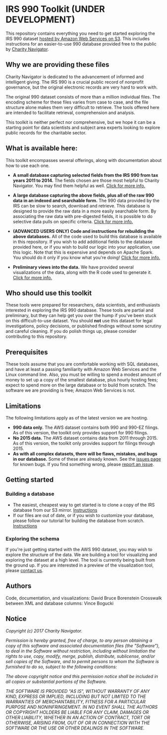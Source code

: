 # IRS 990 Toolkit (UNDER DEVELOPMENT)

This repository contains everything you need to get started exploring the IRS 990 dataset [hosted by Amazon Web Services on S3](https://aws.amazon.com/public-datasets/irs-990/). This includes instructions for an easier-to-use 990 database provided free to the public by [Charity Navigator](https://www.charitynavigator.org/).

## Why we are providing these files

Charity Navigator is dedicated to the advancement of informed and intelligent giving. The IRS 990 is a crucial public record of nonprofit governance, but the original electronic records are very hard to work with.

The original 990 dataset consists of more than a million individual files. The encoding scheme for these files varies from case to case, and the file structure alone makes them very difficult to retrieve. The tools offered here are intended to facilitate retrieval, comprehension and analysis.

This toolkit is neither perfect nor comprehensive, but we hope it can be a starting point for data scientists and subject area experts looking to explore public records for the charitable sector.

## What is available here:

This toolkit encompasses several offerings, along with documentation about how to use each one.

* **A small database capturing selected fields from the IRS 990 from tax years 2011 to 2014.** The fields chosen are those most helpful to Charity Navigator. You may find them helpful as well. [Click for more info.](http://placeholder.com)

* **A large database capturing the above fields, plus all of the raw 990 data in an indexed and searchable form.** The 990 data provided by the IRS can be slow to search,  download and retrieve. This database is designed to provide the raw data in a more easily searchable form. By associating the raw data with pre-digested fields, it is possible to do selective data pulls on specific criteria.  [Click for more info.](http://placeholder.com)

* **(ADVANCED USERS ONLY) Code and instructions for rebuilding the above databases.** All of the code used to build this database is available in this repository. If you wish to add additional fields to the database provided here, or if you wish to build our logic into your application, use this logic. Note that this is expensive and depends on Apache Spark. You should do it only if you know what you're doing!  [Click for more info.](http://placeholder.com)

* **Preliminary views into the data.** We have provided several visualizations of the data, along with the R code used to generate it.  [Click for more info.](http://placeholder.com)

## Who should use this toolkit

These tools were prepared for researchers, data scientists, and enthusiasts interested in exploring the IRS 990 database. These tools are partial and preliminary, but they can help get you over the hump if you've been stuck on this difficult-to-use dataset. You should **not** use this dataset for legal investigations, policy decisions, or published findings without some scrutiny and careful cleaning. If you do polish things up, please consider contributing to this repository.

## Prerequisites

These tools assume that you are comfortable working with SQL databases, and have at least a passing familiarity with Amazon Web Services and the Linux command line. Also, you must be willing to spend a modest amount of money to set up a copy of the smallest database, plus hourly hosting fees; expect to spend more on the large database or to build from scratch. The software we are providing is free; Amazon Web Services is not.

## Limitations

The following limitations apply as of the latest version we are hosting.

* **990 data only.** The AWS dataset contains both 990 and 990-EZ filings. As of this version, the toolkit only provides support for 990 filings. 
* **No 2015 data.** The AWS dataset contains data from 2011 through 2015. As of this version, the toolkit only provides support for filings through 2015.
* **As with all complex datasets, there will be flaws, mistakes, and bugs in our database.** Some of these are already known. See the [issues page](https://github.com/CharityNavigator/irs990/issues) for known bugs. If you find something wrong, please [report an issue](https://github.com/CharityNavigator/irs990/issues).

## Getting started

### Building a database

 * The easiest, cheapest way to get started is to clone a copy of the IRS database from our S3 mirror. [Instructions](https://github.com/CharityNavigator/irs990/blob/master/documentation/clone_database.md)
 * If our files are out of date, or if you wish to customize your database, please follow our tutorial for building the database from scratch. [Instructions](http://placeholder/)

### Exploring the schema

If you're just getting started with the AWS 990 dataset, you may wish to explore the structure of the data. We are building a tool for visualizing and exploring the dataset at a high level. The tool is currently being built from the ground up. If you are interested in a preview of the visualization tool, please [contact us](mailto:dborenstein@charitynavigator.org).

## Authors

Code, documentation, and visualizations: David Bruce Borenstein
Crosswalk between XML and database columns: Vince Bogucki

## Notice

*Copyright (c) 2017 Charity Navigator.*

*Permission is hereby granted, free of charge, to any person obtaining a copy of this software and associated documentation files (the "Software"), to deal in the Software without restriction, including without limitation the rights to use, copy, modify, merge, publish, distribute, sublicense, and/or sell copies of the Software, and to permit persons to whom the Software is furnished to do so, subject to the following conditions:*

*The above copyright notice and this permission notice shall be included in all copies or substantial portions of the Software.*

*THE SOFTWARE IS PROVIDED "AS IS", WITHOUT WARRANTY OF ANY KIND, EXPRESS OR IMPLIED, INCLUDING BUT NOT LIMITED TO THE WARRANTIES OF MERCHANTABILITY, FITNESS FOR A PARTICULAR PURPOSE AND NONINFRINGEMENT. IN NO EVENT SHALL THE AUTHORS OR COPYRIGHT HOLDERS BE LIABLE FOR ANY CLAIM, DAMAGES OR OTHER LIABILITY, WHETHER IN AN ACTION OF CONTRACT, TORT OR OTHERWISE, ARISING FROM, OUT OF OR IN CONNECTION WITH THE SOFTWARE OR THE USE OR OTHER DEALINGS IN THE SOFTWARE.*
